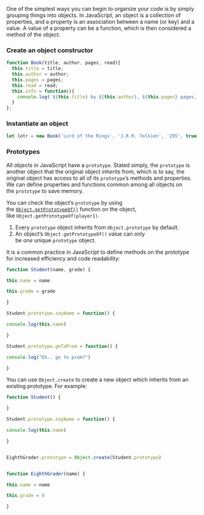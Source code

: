 One of the simplest ways you can begin to organize your code is by simply grouping things into objects. In JavaScript, an object is a collection of properties, and a property is an association between a name (or key) and a value. A value of a property can be a function, which is then considered a method of the object.

### Create an object constructor

```js
function Book(title, author, pages, read){
  this.title = title;
  this.author = author;
  this.pages = pages;
  this.read = read;
  this.info = function(){
    console.log(`${this.title} by ${this.author}, ${this.pages} pages, ${this.read ? 'read' : 'not read'}`);
  }
};
```

### Instantiate an object
```js
let lotr = new Book('Lord of the Rings', 'J.R.R. Tolkien', '295', true)

```

### Prototypes 

All objects in JavaScript have a `prototype`. Stated simply, the `prototype` is another object that the original object _inherits_ from, which is to say, the original object has access to all of its `prototype`’s methods and properties. We can define properties and functions common among all objects on the `prototype` to save memory.

 You can check the object’s `prototype` by using the [`Object.getPrototypeOf()`](https://developer.mozilla.org/en-US/docs/Web/JavaScript/Reference/Global_Objects/Object/getPrototypeOf) function on the object, like `Object.getPrototypeOf(player1)`. 
 
1. Every `prototype` object inherits from `Object.prototype` by default.
2. An object’s `Object.getPrototypeOf()` value can only be _one_ unique `prototype` object.

It is a common practice in JavaScript to define methods on the prototype for increased efficiency and code readability:
```js
function Student(name, grade) {

this.name = name

this.grade = grade

}

Student.prototype.sayName = function() {

console.log(this.name)

}

Student.prototype.goToProm = function() {

console.log("Eh.. go to prom?")

}
```

You can use `Object.create` to create a new object which inherits from an existing prototype. For example:
```js
function Student() {

} 

Student.prototype.sayName = function() {

console.log(this.name)

}


EighthGrader.prototype = Object.create(Student.prototype)


function EighthGrader(name) {

this.name = name

this.grade = 8

}
```
